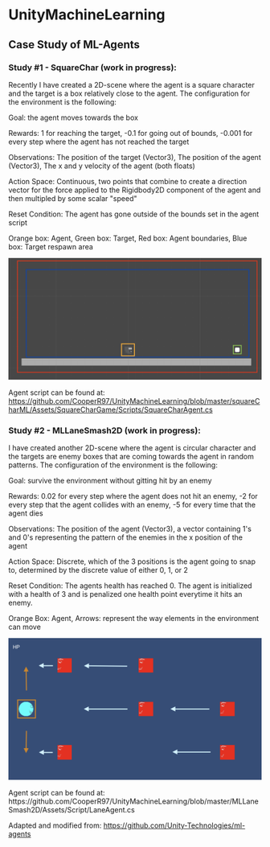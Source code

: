 # UnityMachineLearning
## Case Study of ML-Agents
### Study #1 - SquareChar (work in progress):
<p>Recently I have created a 2D-scene where the agent is a square character and the target is a box relatively close to the agent. The configuration for the environment is the following:</p>
<p>Goal: the agent moves towards the box</p>
<p>Rewards: 1 for reaching the target, -0.1 for going out of bounds, -0.001 for every step where the agent has not reached the target</p>
<p>Observations: The position of the target (Vector3), The position of the agent (Vector3), The x and y velocity of the agent (both floats)</p>
<p>Action Space: Continuous, two points that combine to create a direction vector for the force applied to the Rigidbody2D component of the agent and then multipled by some scalar "speed"</p>
<p>Reset Condition: The agent has gone outside of the bounds set in the agent script</p>
<p>Orange box: Agent, Green box: Target, Red box: Agent boundaries, Blue box: Target respawn area</p>
<p align="center">
  <img width="720" src=ScreenShots/environment.png>
</p>

Agent script can be found at: https://github.com/CooperR97/UnityMachineLearning/blob/master/squareCharML/Assets/SquareCharGame/Scripts/SquareCharAgent.cs

### Study #2 - MLLaneSmash2D (work in progress):
<p>I have created another 2D-scene where the agent is circular character and the targets are enemy boxes that are coming towards the agent in random patterns. The configuration of the environment is the following:</p>
<p>Goal: survive the environment without gitting hit by an enemy</p>
<p>Rewards: 0.02 for every step where the agent does not hit an enemy, -2 for every step that the agent collides with an enemy, -5 for every time that the agent dies</p>
<p>Observations: The position of the agent (Vector3), a vector containing 1's and 0's representing the pattern of the enemies in the x position of the agent</p>
<p>Action Space: Discrete, which of the 3 positions is the agent going to snap to, determined by the discrete value of either 0, 1, or 2</p>
<p>Reset Condition: The agents health has reached 0. The agent is initialized with a health of 3 and is penalized one health point everytime it hits an enemy.</p>
<p>Orange Box: Agent, Arrows: represent the way elements in the environment can move</p>
<p align="center">
  <img width="720" src=ScreenShots/enivornment2.png>
</p>
Agent script can be found at: https://github.com/CooperR97/UnityMachineLearning/blob/master/MLLaneSmash2D/Assets/Script/LaneAgent.cs


Adapted and modified from: https://github.com/Unity-Technologies/ml-agents
